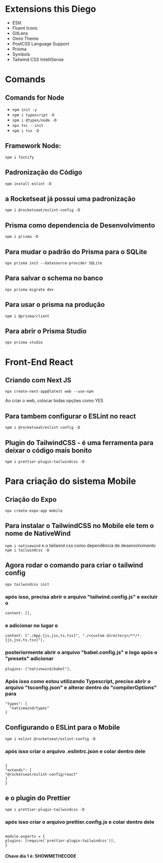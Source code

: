 # Extensions this Diego

- ESlit
- Fluent Icons
- GitLens
- Omni Theme
- PostCSS Language Support
- Prisma
- Symbols
- Tailwind CSS IntelliSense

# Comands

<!-- Back-End Node -->

## Comands for Node

- `npm init -y`
- `npm i typescript -D`
- `npm i @types/node -D`
- `npx tsc --init`
- `npm i tsx -D`

## Framework Node:

`npm i fastify `

## Padronização do Código

`npm install eslint -D`

## a Rocketseat já possui uma padronização

`npm i @rocketseat/eslint-config -D`

## Prisma como dependencia de Desenvolvimento

`npm i prisma -D`

## Para mudar o padrão do Prisma para o SQLite

`npx prisma init --datasource-provider SQLite`

## Para salvar o schema no banco

`npx prisma migrate dev`

## Para usar o prisma na produção

`npm i @prisma/client`

## Para abrir o Prisma Studio

`npx prisma studio`

<!-- Front-End React+Next -->

# Front-End React

## Criando com Next JS

`npx create-next-app@latest web --use-npm`

Ao criar o web, colocar todas opções como YES

## Para tambem configurar o ESLint no react

`npm i @rocketseat/eslint-config -D`

## Plugin do TailwindCSS - é uma ferramenta para deixar o código mais bonito

`npm i prettier-plugin-tailwindcss -D`

<!-- Mobile -->

# Para criação do sistema Mobile

## Criação do Expo

`npx create-expo-app mobile`

## Para instalar o TailwindCSS no Mobile ele tem o nome de NativeWind

`npm i nativewind`
e o tailwind css como dependência de desenvolvimento
`npm i tailwindcss -D`

## Agora rodar o comando para criar o tailwind config

`npx tailwindcss init`

### após isso, precisa abrir o arquivo "tailwind.config.js" e excluir o

`content: [],`

### e adicionar no lugar o

`content: ["./App.{js,jsx,ts,tsx}", "./<custom directory>/**/*.{js,jsx,ts,tsx}"],`

### posteriormente abrir o arquivo "babel.config.js" e logo após o "presets" adicionar

`plugins: ["nativewind/babel"],`

### Após isso como estou utilizando Typescript, preciso abrir o arquivo "tsconfig.json" e alterar dentro do "compilerOptions" para

```
"types": [
  "nativewind/types"
]
```

## Configurando o ESLint para o Mobile

`npm i eslint @rocketseat/eslint-config -D`

### após isso criar o arquivo .eslintrc.json e colar dentro dele

```

{
"extends": [
"@rocketseat/eslint-config/react"
]
}

```

## e o plugin do Prettier

`npm i prettier-plugin-tailwindcss -D`

### após isso criar o arquivo prettier.config.js e colar dentro dele

```

module.exports = {
plugins: [require('prettier-plugin-tailwindcss')],
}

```

#### Chave dia 1 é: SHOWMETHECODE
